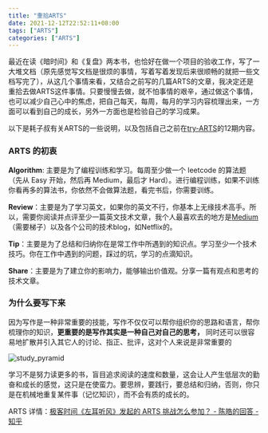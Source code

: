 ```yaml
---
title: "重拾ARTS"
date: 2021-12-12T22:52:11+08:00
tags: ["ARTS"]
categories: ["ARTS"]
---
```


最近在读《暗时间》和《复盘》两本书，也恰好在做一个项目的验收工作，写了一大堆文档（原先感觉写文档是很烦的事情，写着写着发现后来很顺畅的就把一些文档写完了），从这几个事情来看，又结合之前写的几篇ARTS的文章，我决定还是重拾去做ARTS这件事情。只要慢慢去做，就不怕事情的艰辛，通过做这个事情，也可以减少自己心中的焦虑，把自己每天，每周，每月的学习内容梳理出来，一方面可以看到自己的成长，另外一方面也是检验自己的学习成果。

以下是耗子叔有关ARTS的一些说明，以及包括自己之前在[try-ARTS](https://github.com/devfan2021/try-ARTS)的12期内容。

### ARTS 的初衷

**Algorithm**: 主要是为了编程训练和学习。每周至少做一个 leetcode 的算法题（先从 Easy 开始，然后再 Medium，最后才 Hard）。进行编程训练，如果不训练你看再多的算法书，你依然不会做算法题，看完书后，你需要训练。

**Review**：主要是为了学习英文，如果你的英文不行，你基本上无缘技术高手。所以，需要你阅读并点评至少一篇英文技术文章，我个人最喜欢去的地方是[Medium](http://Medium.com)（需要梯子）以及各个公司的技术blog，如Netflix的。

**Tip**：主要是为了总结和归纳你在是常工作中所遇到的知识点。学习至少一个技术技巧。你在工作中遇到的问题，踩过的坑，学习的点滴知识。

**Share**：主要是为了建立你的影响力，能够输出价值观。分享一篇有观点和思考的技术文章。

### 为什么要写下来

因为写作是一种非常重要的技能，写作不仅仅可以帮你组织你的思路和语言，帮你梳理你的知识，**更重要的是写作其实是一种自己对自己的思考，** 同时还可以很容易地扩散并引入其它人的讨论、指正、批评，这对个人来说是非常重要的

![study_pyramid](/img/arts/study_pyramid.jpeg)

学习不是努力读更多的书，盲目追求阅读的速度和数量，这会让人产生低层次的勤奋和成长的感觉，这只是在使蛮力。要思辨，要践行，要总结和归纳，否则，你只是在机械地重复某件事（记忆知识），而不会有质的成长的。

ARTS 详情：[极客时间《左耳听风》发起的 ARTS 挑战怎么参加？ - 陈皓的回答 - 知乎](https://www.zhihu.com/question/301150832/answer/529809529)